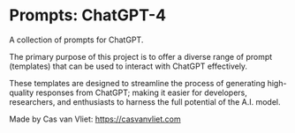 # Prompts: ChatGPT-4

A collection of prompts for ChatGPT.

The primary purpose of this project is to offer a diverse range of prompt (templates) that can be used to interact with ChatGPT effectively.

These templates are designed to streamline the process of generating high-quality responses from ChatGPT; making it easier for developers, researchers, and enthusiasts to harness the full potential of the A.I. model.

Made by Cas van Vliet: https://casvanvliet.com
